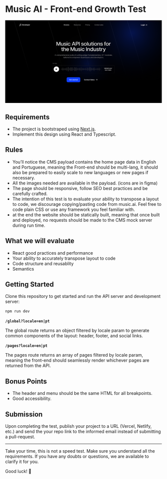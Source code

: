 # Music AI - Front-end Growth Test

![Screen](./.github/intro-screen.png)

## Requirements

- The project is bootstraped using [Next.js](https://nextjs.org/).
- Implement this design using React and Typescript.

## Rules

- You’ll notice the CMS payload contains the home page data in English and Portuguese, meaning the Front-end should be multi-lang, it should also be prepared to easily scale to new languages or new pages if necessary.
- All the images needed are available in the payload. (icons are in figma)
- The page should be responsive, follow SEO best practices and be carefully crafted.
- The intention of this test is to evaluate your ability to transpose a layout to code, we discourage copying/pasting code from music.ai. Feel free to code plain CSS or use any framework you feel familiar with.
- at the end the website should be statically built, meaning that once built and deployed, no requests should be made to the CMS mock server during run time.

## What we will evaluate

- React good practices and performance
- Your ability to accurately transpose layout to code
- Code structure and reusablity
- Semantics

## Getting Started

Clone this repository to get started and run the API server and development server:

```bash
npm run dev
```

**`/global?locale=en|pt`**

The global route returns an object filtered by locale param to generate common components of the layout: header, footer, and social links.

**`/pages?locale=en|pt`**

The pages route returns an array of pages filtered by locale param, meaning the front-end should seamlessly render whichever pages are returned from the API.

## Bonus Points

- The header and menu should be the same HTML for all breakpoints.
- Good accessibility.

## Submission

Upon completing the test, publish your project to a URL (Vercel, Netlify, etc.) and send the your repo link to the informed email instead of submitting a pull-request.

---

Take your time, this is not a speed test. Make sure you understand all the requirements. If you have any doubts or questions, we are available to clarify it for you.

Good luck! 🚀
